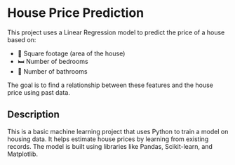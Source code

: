 # House Price Prediction

This project uses a Linear Regression model to predict the price of a house based on:

- 📏 Square footage (area of the house)  
- 🛏️ Number of bedrooms  
- 🛁 Number of bathrooms  

The goal is to find a relationship between these features and the house price using past data.

## Description

This is a basic machine learning project that uses Python to train a model on housing data. It helps estimate house prices by learning from existing records. The model is built using libraries like Pandas, Scikit-learn, and Matplotlib.

